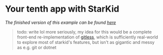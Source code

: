 # Your tenth app with StarKid

*The finished version of this example can be found [here](samples/GitLess/)*

> todo: write lol
> more seriously, my idea for this would be a complete front-end
> re-implementation of [gitless](https://gitless.com/), which is
> sufficiently real-world to explore most of starkid's features,
> but isn't as gigantic and messy as e.g. git or dotnet